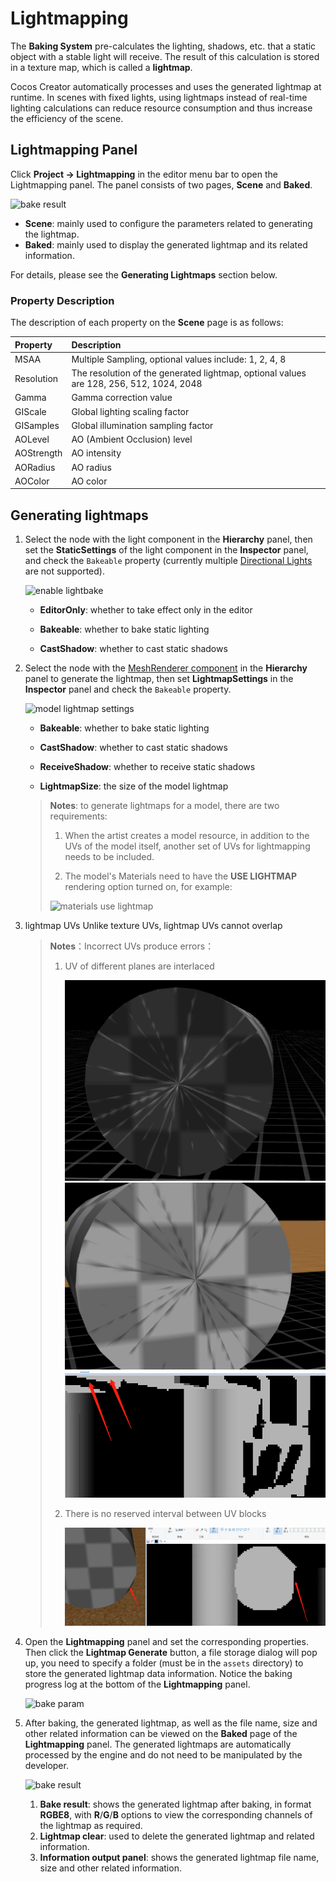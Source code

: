 # Lightmapping

The **Baking System** pre-calculates the lighting, shadows, etc. that a static object with a stable light will receive. The result of this calculation is stored in a texture map, which is called a **lightmap**.

Cocos Creator automatically processes and uses the generated lightmap at runtime. In scenes with fixed lights, using lightmaps instead of real-time lighting calculations can reduce resource consumption and thus increase the efficiency of the scene.

## Lightmapping Panel

Click **Project -> Lightmapping** in the editor menu bar to open the Lightmapping panel. The panel consists of two pages, **Scene** and **Baked**.

![bake result](./lightmap/lightmap-panel.png)

- **Scene**: mainly used to configure the parameters related to generating the lightmap.
- **Baked**: mainly used to display the generated lightmap and its related information.

For details, please see the **Generating Lightmaps** section below.

### Property Description

The description of each property on the **Scene** page is as follows:

| Property | Description |
| :--- | :--- |
| MSAA | Multiple Sampling, optional values include: 1, 2, 4, 8 |
| Resolution | The resolution of the generated lightmap, optional values are 128, 256, 512, 1024, 2048 |
| Gamma | Gamma correction value |
| GIScale | Global lighting scaling factor |
| GISamples | Global illumination sampling factor |
| AOLevel | AO (Ambient Occlusion) level |
| AOStrength | AO intensity |
| AORadius | AO radius |
| AOColor | AO color |

## Generating lightmaps

1. Select the node with the light component in the **Hierarchy** panel, then set the **StaticSettings** of the light component in the **Inspector** panel, and check the `Bakeable` property (currently multiple [Directional Lights](./lightType/dir-light.md) are not supported).

    ![enable lightbake](./lightmap/light-bakeable.png)

    - **EditorOnly**: whether to take effect only in the editor

    - **Bakeable**: whether to bake static lighting

    - **CastShadow**: whether to cast static shadows

2. Select the node with the [MeshRenderer component](./../../../engine/renderable/model-component.md) in the **Hierarchy** panel to generate the lightmap, then set **LightmapSettings** in the **Inspector** panel and check the `Bakeable` property.

    ![model lightmap settings](./lightmap/meshrenderer-bakeable.png)

    - **Bakeable**: whether to bake static lighting

    - **CastShadow**: whether to cast static shadows

    - **ReceiveShadow**: whether to receive static shadows

    - **LightmapSize**: the size of the model lightmap

    > **Notes**: to generate lightmaps for a model, there are two requirements:
    >
    > 1. When the artist creates a model resource, in addition to the UVs of the model itself, another set of UVs for lightmapping needs to be included.
    >
    > 2. The model's Materials need to have the **USE LIGHTMAP** rendering option turned on, for example:
    >
    > ![materials use lightmap](./lightmap/materials.png)
	
3. lightmap UVs
	Unlike texture UVs, lightmap UVs cannot overlap
	> **Notes**：Incorrect UVs produce errors：
	>
    > 1. UV of different planes are interlaced
	>
	>    ![lightmap uv overlap](./lightmap/overlap_back.png)
	>    ![lightmap uv overlap](./lightmap/overlap_front.png)
	>    ![lightmap uv overlap](./lightmap/overlap_lightmap.png)
    >
    > 2. There is no reserved interval between UV blocks
	> 
    >    ![lightmap uv space](./lightmap/uvspace_lightmap.png)

4. Open the **Lightmapping** panel and set the corresponding properties. Then click the **Lightmap Generate** button, a file storage dialog will pop up, you need to specify a folder (must be in the `assets` directory) to store the generated lightmap data information. Notice the baking progress log at the bottom of the **Lightmapping** panel.

    ![bake param](./lightmap/lightmap-generate.png)

5. After baking, the generated lightmap, as well as the file name, size and other related information can be viewed on the **Baked** page of the **Lightmapping** panel. The generated lightmaps are automatically processed by the engine and do not need to be manipulated by the developer.

    ![bake result](./lightmap/lightmap-result.png)

    1. **Bake result**: shows the generated lightmap after baking, in format **RGBE8**, with **R**/**G**/**B** options to view the corresponding channels of the lightmap as required.
    2. **Lightmap clear**: used to delete the generated lightmap and related information.
    3. **Information output panel**: shows the generated lightmap file name, size and other related information.
